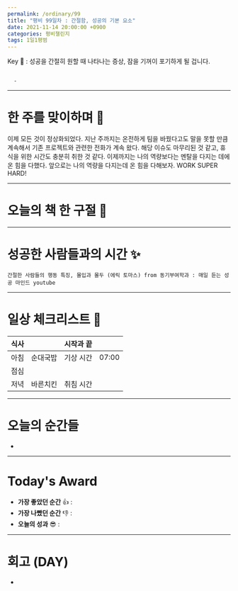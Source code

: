 ```yaml
---
permalink: /ordinary/99
title: "평비 99일차 : 간절함, 성공의 기본 요소"
date: 2021-11-14 20:00:00 +0900
categories: 평비챌린지
tags: 1일1평범
---  
```

Key 🔑 : 성공을 간절히 원할 때 나타나는 증상, 잠을 기꺼이 포기하게 될 겁니다.  
```

  - 
```

---
# 한 주를 맞이하며 🤗
이제 모든 것이 정상화되었다. 지난 주까지는 온전하게 팀을 바꿨다고도 말을 못할 만큼 계속해서 기존 프로젝트와 관련한 전화가 계속 왔다. 해당 이슈도 마무리된 것 같고, 휴식을 위한 시간도 충분히 취한 것 같다. 이제까지는 나의 역량보다는 멘탈을 다지는 데에 온 힘을 다했다. 앞으로는 나의 역량을 다지는데 온 힘을 다해보자. WORK SUPER HARD!

---
# 오늘의 책 한 구절 📕

---
# 성공한 사람들과의 시간 ✨
`간절한 사람들의 행동 특징, 몰입과 몰두 (에릭 토마스) from 동기부여학과 : 매일 듣는 성공 마인드 youtube`  

---
# 일상 체크리스트 📃

| 식사 |  | 시작과 끝 |  |
|:----:|:----:|:----:|:----:|
| 아침 | 순대국밥 | 기상 시간 | 07:00 |
| 점심 |  |  |  |
| 저녁 | 바른치킨 | 취침 시간 |  |

---
# 오늘의 순간들  
- 

---
# Today's Award
- **가장 좋았던 순간** 👍 :  
- **가장 나빴던 순간** 👎 :  
- **오늘의 성과** 😎 :  

---
# 회고 (DAY)
- 